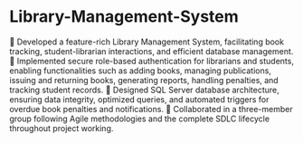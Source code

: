 # Library-Management-System

	Developed a feature-rich Library Management System, facilitating book tracking, student-librarian interactions, and efficient database management.
	Implemented secure role-based authentication for librarians and students, enabling functionalities such as adding books, managing publications, issuing and returning books, generating reports, handling penalties, and tracking student records.
	Designed SQL Server database architecture, ensuring data integrity, optimized queries, and automated triggers for overdue book penalties and notifications.
	Collaborated in a three-member group following Agile methodologies and the complete SDLC lifecycle throughout project working.
